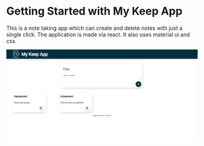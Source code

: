 # Getting Started with My Keep App

This is a note taking app which can create and delete notes with just a single click. The application is made via react. It also uses material ui and css.

![](keepApp.png)


